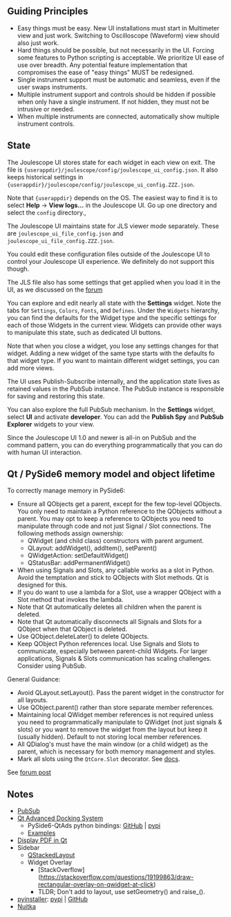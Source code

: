 

## Guiding Principles

* Easy things must be easy.
  New UI installations must start in Multimeter view and just work.
  Switching to Oscilloscope (Waveform) view should also just work.
* Hard things should be possible, but not necessarily in the UI.
  Forcing some features to Python scripting is acceptable.
  We prioritize UI ease of use over breadth.  Any potential feature
  implementation that compromises the ease of "easy things" MUST
  be redesigned.
* Single instrument support must be automatic and seamless, 
  even if the user swaps instruments.
* Multiple instrument support and controls should be hidden if possible when
  only have a single instrument.  If not hidden, they must not be 
  intrusive or needed.
* When multiple instruments are connected, automatically show multiple 
  instrument controls.

## State
The Joulescope UI stores state for each widget in each view on exit.
The file is 
`{userappdir}/joulescope/config/joulescope_ui_config.json`.
It also keeps historical settings in 
`{userappdir}/joulescope/config/joulescope_ui_config.ZZZ.json`.

Note that `{userappdir}` depends on the OS.
The easiest way to find it is to select **Help** → **View logs...** 
in the Joulescope UI.  Go up one directory and select the `config` directory.,

The Joulescope UI maintains state for JLS viewer mode separately.
These are `joulescope_ui_file_config.json` and `joulescope_ui_file_config.ZZZ.json`.

You could edit these configuration files outside of the Joulescope UI
to control your Joulescope UI experience. 
We definitely do not support this though.

The JLS file also has some settings that get applied when you
load it in the UI, as we discussed on the
[forum](https://forum.joulescope.com/t/default-view-when-loading-a-pre-generated-jls-file/1034)

You can explore and edit nearly all state with the **Settings** widget.
Note the tabs for `Settings`, `Colors`, `Fonts`, and `Defines`.
Under the `Widgets` hierarchy, you can find the defaults for 
the Widget type and the specific settings for each of those 
Widgets in the current view.
Widgets can provide other ways to manipulate this state, 
such as dedicated UI buttons.

Note that when you close a widget, 
you lose any settings changes for that widget.
Adding a new widget of the same type starts with the defaults fo
that widget type.
If you want to maintain different widget settings, you can add more views.

The UI uses Publish-Subscribe internally, and the application state
lives as retained values in the PubSub instance.
The PubSub instance is responsible for saving and restoring this state.

You can also explore the full PubSub mechanism.
In the **Settings** widget, select **UI** and activate **developer**.
You can add the **Publish Spy** and **PubSub Explorer** widgets to your view.

Since the Joulescope UI 1.0 and newer is all-in on PubSub and the command pattern,
you can do everything programmatically that you can do with human UI interaction.

## Qt / PySide6 memory model and object lifetime

To correctly manage memory in PySide6:

* Ensure all QObjects get a parent, except for the few top-level QObjects. 
  You only need to maintain a Python reference to the QObjects without 
  a parent. You may opt to keep a reference to QObjects you need to 
  manipulate through code and not just Signal / Slot connections.
  The following methods assign ownership:
  * QWidget (and child class) constructors with parent argument.
  * QLayout: addWidget(), addItem(), setParent()
  * QWidgetAction: setDefaultWidget()
  * QStatusBar: addPermanentWidget()
* When using Signals and Slots, any callable works as a slot in Python. 
  Avoid the temptation and stick to QObjects with Slot methods. 
  Qt is designed for this.
* If you do want to use a lambda for a Slot, use a wrapper QObject 
  with a Slot method that invokes the lambda.
* Note that Qt automatically deletes all children when the 
  parent is deleted.
* Note that Qt automatically disconnects all Signals and Slots for 
  a QObject when that QObject is deleted.
* Use QObject.deleteLater() to delete QObjects.
* Keep QObject Python references local. Use Signals and Slots to communicate,
  especially between parent-child Widgets. For larger applications, 
  Signals & Slots communication has scaling challenges. Consider using PubSub.

General Guidance:

* Avoid QLayout.setLayout().
  Pass the parent widget in the constructor for all layouts.
* Use QObject.parent() rather than store separate member references.
* Maintaining local QWidget member references is not required 
  unless you need to programmatically manipulate
  to QWidget (not just signals & slots) or you want to remove the widget
  from the layout but keep it (usually hidden).
  Default to not storing local member references.
* All QDialog's must have the main window (or a child widget) as
  the parent, which is necessary for both memory management and styles.
* Mark all slots using the `QtCore.Slot` decorator.
  See [docs](https://doc.qt.io/qtforpython-6/tutorials/basictutorial/signals_and_slots.html#the-slot-class).


See [forum post](https://forum.qt.io/topic/154590/pyside6-memory-model-and-qobject-lifetime-management/11)


## Notes

* [PubSub](pubsub.md)
* [Qt Advanced Docking System](https://github.com/githubuser0xFFFF/Qt-Advanced-Docking-System)
  * PySide6-QtAds python bindings:
    [GitHub](https://github.com/mborgerson/Qt-Advanced-Docking-System)
    | [pypi](https://pypi.org/project/PySide6-QtAds/) 
  * [Examples](https://github.com/mborgerson/Qt-Advanced-Docking-System/tree/pyside6/examples)
* [Display PDF in Qt](https://python-forum.io/thread-36741.html)
* Sidebar
  * [QStackedLayout](https://doc.qt.io/qt-6/qstackedlayout.html)
  * Widget Overlay
    * [StackOverflow] (https://stackoverflow.com/questions/19199863/draw-rectangular-overlay-on-qwidget-at-click)
    * TLDR; Don't add to layout, use setGeometry() and raise_().
* [pyinstaller](https://pyinstaller.org/en/stable/):
  [pypi](https://pypi.org/project/pyinstaller/)
  | [GitHub](https://github.com/pyinstaller/pyinstaller)
* [Nuitka](https://nuitka.net/)
